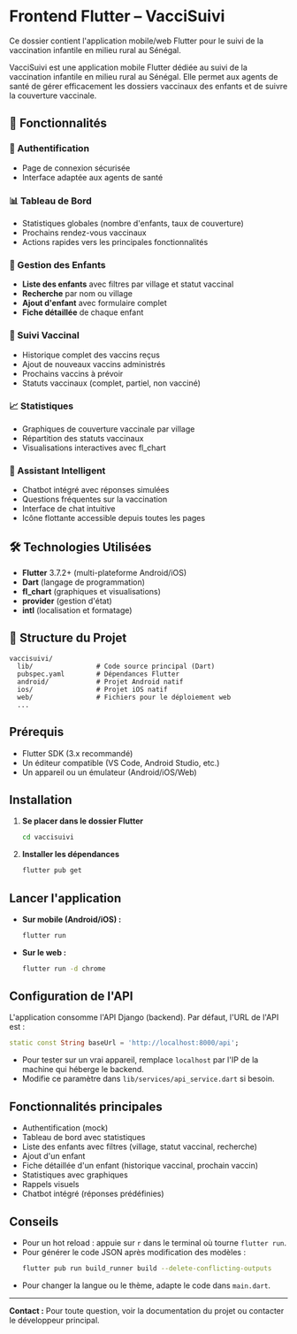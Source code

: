 # Frontend Flutter – VacciSuivi

Ce dossier contient l'application mobile/web Flutter pour le suivi de la vaccination infantile en milieu rural au Sénégal.

VacciSuivi est une application mobile Flutter dédiée au suivi de la vaccination infantile en milieu rural au Sénégal. Elle permet aux agents de santé de gérer efficacement les dossiers vaccinaux des enfants et de suivre la couverture vaccinale.

## 🎯 Fonctionnalités

### 🔐 Authentification
- Page de connexion sécurisée
- Interface adaptée aux agents de santé

### 📊 Tableau de Bord
- Statistiques globales (nombre d'enfants, taux de couverture)
- Prochains rendez-vous vaccinaux
- Actions rapides vers les principales fonctionnalités

### 👥 Gestion des Enfants
- **Liste des enfants** avec filtres par village et statut vaccinal
- **Recherche** par nom ou village
- **Ajout d'enfant** avec formulaire complet
- **Fiche détaillée** de chaque enfant

### 💉 Suivi Vaccinal
- Historique complet des vaccins reçus
- Ajout de nouveaux vaccins administrés
- Prochains vaccins à prévoir
- Statuts vaccinaux (complet, partiel, non vacciné)

### 📈 Statistiques
- Graphiques de couverture vaccinale par village
- Répartition des statuts vaccinaux
- Visualisations interactives avec fl_chart

### 🤖 Assistant Intelligent
- Chatbot intégré avec réponses simulées
- Questions fréquentes sur la vaccination
- Interface de chat intuitive
- Icône flottante accessible depuis toutes les pages

## 🛠️ Technologies Utilisées

- **Flutter** 3.7.2+ (multi-plateforme Android/iOS)
- **Dart** (langage de programmation)
- **fl_chart** (graphiques et visualisations)
- **provider** (gestion d'état)
- **intl** (localisation et formatage)

## 📁 Structure du Projet

```
vaccisuivi/
  lib/                # Code source principal (Dart)
  pubspec.yaml        # Dépendances Flutter
  android/            # Projet Android natif
  ios/                # Projet iOS natif
  web/                # Fichiers pour le déploiement web
  ...
```

## Prérequis
- Flutter SDK (3.x recommandé)
- Un éditeur compatible (VS Code, Android Studio, etc.)
- Un appareil ou un émulateur (Android/iOS/Web)

## Installation

1. **Se placer dans le dossier Flutter**
   ```bash
   cd vaccisuivi
   ```
2. **Installer les dépendances**
   ```bash
   flutter pub get
   ```

## Lancer l'application

- **Sur mobile (Android/iOS) :**
  ```bash
  flutter run
  ```
- **Sur le web :**
  ```bash
  flutter run -d chrome
  ```

## Configuration de l'API

L'application consomme l'API Django (backend). Par défaut, l'URL de l'API est :
```dart
static const String baseUrl = 'http://localhost:8000/api';
```
- Pour tester sur un vrai appareil, remplace `localhost` par l'IP de la machine qui héberge le backend.
- Modifie ce paramètre dans `lib/services/api_service.dart` si besoin.

## Fonctionnalités principales
- Authentification (mock)
- Tableau de bord avec statistiques
- Liste des enfants avec filtres (village, statut vaccinal, recherche)
- Ajout d'un enfant
- Fiche détaillée d'un enfant (historique vaccinal, prochain vaccin)
- Statistiques avec graphiques
- Rappels visuels
- Chatbot intégré (réponses prédéfinies)

## Conseils
- Pour un hot reload : appuie sur `r` dans le terminal où tourne `flutter run`.
- Pour générer le code JSON après modification des modèles :
  ```bash
  flutter pub run build_runner build --delete-conflicting-outputs
  ```
- Pour changer la langue ou le thème, adapte le code dans `main.dart`.

---

**Contact :** Pour toute question, voir la documentation du projet ou contacter le développeur principal.
